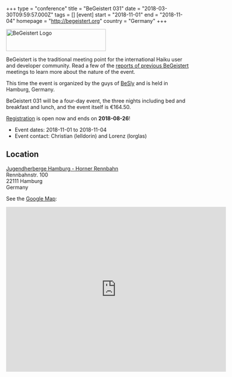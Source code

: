 +++
type = "conference"
title = "BeGeistert 031"
date = "2018-03-30T09:59:57.000Z"
tags = []
[event]
start = "2018-11-01"
end = "2018-11-04"
homepage = "http://begeistert.org"
country = "Germany"
+++


<img src="http://www.haiku-os.org/files/screenshots/begeistert-logo.png" alt="BeGeistert Logo" title="BeGeistert Logo" class="image image-_original " width="272" height="60" />

BeGeistert is the traditional meeting point for the international Haiku user and developer community. Read a few of the [reports of previous BeGeistert](https://www.haiku-os.org/tags/begeistert/) meetings to learn more about the nature of the event.

This time the event is organized by the guys of [BeSly](http://besly.de) and is held in Hamburg, Germany.

BeGeistert 031 will be a four-day event, the three nights including bed and breakfast and lunch, and the event itself is €164.50.

[Registration](http://registration.besly.de/index.php) is open now and ends on **2018-08-26**!

* Event dates: 2018-11-01 to 2018-11-04
* Event contact: Christian (lelldorin) and Lorenz (lorglas)

## Location
[Jugendherberge Hamburg - Horner Rennbahn](https://www.jugendherberge.de/en/youth-hostels/hamburg-horner-rennbahn-522/portrait)<br/>
Rennbahnstr. 100<br/>
22111 Hamburg<br/>
Germany

See the <a href="https://www.google.com/maps/place/DJH+Jugendherberge+Hamburg+%22Horner+Rennbahn%22/@53.5613988,10.0786196,17z/data=!4m15!1m7!3m6!1s0x47b18c101e81c289:0x539e4a0d2f09c9df!2sRennbahnstraße+100,+22111+Hamburg!3b1!8m2!3d53.5613956!4d10.0808136!3m6!1s0x47b18c101bc012fb:0xc8e74f8370f99577!5m1!1s2018-04-08!8m2!3d53.5613956!4d10.0808136">Google Map</a>:

<iframe src="https://www.google.com/maps/embed?pb=!1m14!1m8!1m3!1d2369.796572552236!2d10.0786196!3d53.5613988!3m2!1i1024!2i768!4f13.1!3m3!1m2!1s0x47b18c101bc012fb%3A0xc8e74f8370f99577!2sDJH+Jugendherberge+Hamburg+%22Horner+Rennbahn%22!5e0!3m2!1sde!2sde!4v1522861813070" width="600" height="450" frameborder="0" style="border:0" allowfullscreen></iframe>
